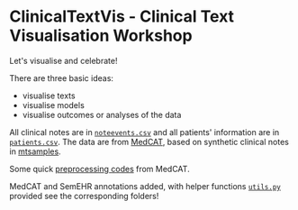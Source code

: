 # ClinicalTextVis - Clinical Text Visualisation Workshop

Let's visualise and celebrate!

There are three basic ideas:
* visualise texts
* visualise models
* visualise outcomes or analyses of the data

All clinical notes are in [`noteevents.csv`](https://github.com/knowlab/ClinicalTextVis-Workshop/blob/main/noteevents.csv) and all patients' information are in [`patients.csv`](https://github.com/knowlab/ClinicalTextVis-Workshop/blob/main/patients.csv). The data are from [MedCAT](https://github.com/CogStack/MedCAT), based on synthetic clinical notes in [mtsamples](https://www.mtsamples.com/).

Some quick [preprocessing codes](https://colab.research.google.com/drive/1nQ3H7plYoOyC6MzqxECbm02oxoY6F3ZL#scrollTo=D1mjVdNzcx3L) from MedCAT.

MedCAT and SemEHR annotations added, with helper functions [`utils.py`](https://github.com/knowlab/ClinicalTextVis-Workshop/blob/main/utils.py) provided see the corresponding folders!
